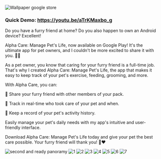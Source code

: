 ![Wallpaper google store](https://github.com/Alpha110R/Alpha_Care_Presentation/assets/68230416/a9196a86-afc7-4469-ab7a-e8ac6d5c6c64)


### Quick Demo: https://youtu.be/aTrKMaxbo_g

Do you have a furry friend at home? Do you also happen to own an Android device? Excellent!

Alpha Care: Manage Pet's Life, now available on Google Play! It's the ultimate app for pet owners, and I couldn't be more excited to share it with you. 🐶🐱

As a pet owner, you know that caring for your furry friend is a full-time job. That's why I created Alpha Care: Manage Pet's Life, the app that makes it easy to keep track of your pet's exercise, feeding, grooming, and more.

With Alpha Care, you can:

🐾 Share your furry friend with other members of your pack.

🐾 Track in real-time who took care of your pet and when.

🐾 Keep a record of your pet's activity history.

Easily manage your pet's daily needs with my app's intuitive and user-friendly interface. 

Download Alpha Care: Manage Pet's Life today and give your pet the best care possible. Your furry friend will thank you! 🐾❤️

![second and ready panoramy](https://github.com/Alpha110R/Alpha_Care_Presentation/assets/68230416/ea203944-3401-408f-a6bb-11c9bf323ae1)
![1](https://github.com/user-attachments/assets/e7590d27-3fc8-4299-bbfa-97c18a8cc8c2)
![2](https://github.com/user-attachments/assets/f60d73b4-3d2b-4696-9914-975188e62167)
![3](https://github.com/user-attachments/assets/ac2716fe-636d-4bb2-93cf-689fb1374499)
![4](https://github.com/user-attachments/assets/aea7c457-6d74-4cb4-a0cf-9225de449c92)
![5](https://github.com/user-attachments/assets/f138f3fd-4f41-43cc-be43-92baee606bf1)
![6](https://github.com/user-attachments/assets/20ba18a5-f984-4f67-942d-d0659ffb408d)
![7](https://github.com/user-attachments/assets/af138ba3-5888-4412-8431-c3f7897687e9)

